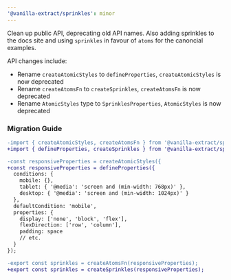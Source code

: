 ```yaml
---
'@vanilla-extract/sprinkles': minor
---
```


Clean up public API, deprecating old API names. Also adding sprinkles to the docs site and using `sprinkles` in favour of `atoms` for the canoncial examples.

API changes include:
- Rename `createAtomicStyles` to `defineProperties`, `createAtomicStyles` is now deprecated
- Rename `createAtomsFn` to `createSprinkles`, `createAtomsFn` is now deprecated
- Rename `AtomicStyles` type to `SprinklesProperties`, `AtomicStyles` is now deprecated

### Migration Guide

```diff
-import { createAtomicStyles, createAtomsFn } from '@vanilla-extract/sprinkles';
+import { defineProperties, createSprinkles } from '@vanilla-extract/sprinkles';

-const responsiveProperties = createAtomicStyles({
+const responsiveProperties = defineProperties({
  conditions: {
    mobile: {},
    tablet: { '@media': 'screen and (min-width: 768px)' },
    desktop: { '@media': 'screen and (min-width: 1024px)' }
  },
  defaultCondition: 'mobile',
  properties: {
    display: ['none', 'block', 'flex'],
    flexDirection: ['row', 'column'],
    padding: space
    // etc.
  }
});

-export const sprinkles = createAtomsFn(responsiveProperties);
+export const sprinkles = createSprinkles(responsiveProperties);
```